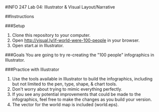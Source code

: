 #INFO 247 Lab 04: Illustrator & Visual Layout/Narrative

##Instructions

###Setup
1. Clone this repository to your computer.
2. Open http://visual.ly/if-world-were-100-people in your browser.
3. Open start.ai in Illustrator.

###Goals
You are going to try re-creating the "100 people" infographics in Illustrator.

###Practice with Illustrator
1. Use the tools available in Illustrator to build the infographics, including but not limited to the pen, type, shape, & chart tools. 
2. Don't worry about trying to mimic everything perfectly. 
3. If you see any potential improvements that could be made to the infographics, feel free to make the changes as you build your version.
4. The vector for the world map is included (world.eps).